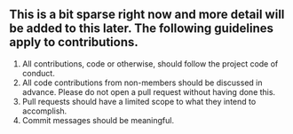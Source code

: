 ## This is a bit sparse right now and more detail will be added to this later. The following guidelines apply to contributions.


1. All contributions, code or otherwise, should follow the project code of conduct.
2. All code contributions from non-members should be discussed in advance. Please do not open a pull request without having done this.
3. Pull requests should have a limited scope to what they intend to accomplish.
4. Commit messages should be meaningful.
